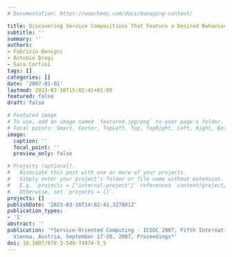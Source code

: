 ```yaml
---
# Documentation: https://wowchemy.com/docs/managing-content/

title: Discovering Service Compositions That Feature a Desired Behaviour
subtitle: ''
summary: ''
authors:
- Fabrizio Benigni
- Antonio Brogi
- Sara Corfini
tags: []
categories: []
date: '2007-01-01'
lastmod: 2023-03-16T15:02:41+01:00
featured: false
draft: false

# Featured image
# To use, add an image named `featured.jpg/png` to your page's folder.
# Focal points: Smart, Center, TopLeft, Top, TopRight, Left, Right, BottomLeft, Bottom, BottomRight.
image:
  caption: ''
  focal_point: ''
  preview_only: false

# Projects (optional).
#   Associate this post with one or more of your projects.
#   Simply enter your project's folder or file name without extension.
#   E.g. `projects = ["internal-project"]` references `content/project/deep-learning/index.md`.
#   Otherwise, set `projects = []`.
projects: []
publishDate: '2023-03-16T14:02:41.327801Z'
publication_types:
- '1'
abstract: ''
publication: '*Service-Oriented Computing - ICSOC 2007, Fifth International Conference,
  Vienna, Austria, September 17-20, 2007, Proceedings*'
doi: 10.1007/978-3-540-74974-5_5
---
```

